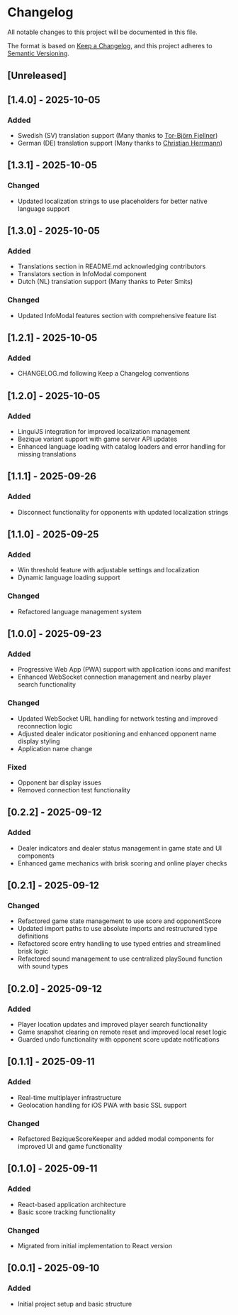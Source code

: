 # Changelog

All notable changes to this project will be documented in this file.

The format is based on [Keep a Changelog](https://keepachangelog.com/en/1.0.0/),
and this project adheres to [Semantic Versioning](https://semver.org/spec/v2.0.0.html).

## [Unreleased]

## [1.4.0] - 2025-10-05

### Added
- Swedish (SV) translation support (Many thanks to [Tor-Björn Fjellner](https://gsm.fjellner.com/))
- German (DE) translation support (Many thanks to [Christian Herrmann](https://presskopp.com/))

## [1.3.1] - 2025-10-05

### Changed
- Updated localization strings to use placeholders for better native language support

## [1.3.0] - 2025-10-05

### Added
- Translations section in README.md acknowledging contributors
- Translators section in InfoModal component
- Dutch (NL) translation support (Many thanks to Peter Smits)

### Changed
- Updated InfoModal features section with comprehensive feature list

## [1.2.1] - 2025-10-05

### Added
- CHANGELOG.md following Keep a Changelog conventions

## [1.2.0] - 2025-10-05

### Added
- LinguiJS integration for improved localization management
- Bezique variant support with game server API updates
- Enhanced language loading with catalog loaders and error handling for missing translations

## [1.1.1] - 2025-09-26

### Added
- Disconnect functionality for opponents with updated localization strings

## [1.1.0] - 2025-09-25

### Added
- Win threshold feature with adjustable settings and localization
- Dynamic language loading support

### Changed
- Refactored language management system

## [1.0.0] - 2025-09-23

### Added
- Progressive Web App (PWA) support with application icons and manifest
- Enhanced WebSocket connection management and nearby player search functionality

### Changed
- Updated WebSocket URL handling for network testing and improved reconnection logic
- Adjusted dealer indicator positioning and enhanced opponent name display styling
- Application name change

### Fixed
- Opponent bar display issues
- Removed connection test functionality

## [0.2.2] - 2025-09-12

### Added
- Dealer indicators and dealer status management in game state and UI components
- Enhanced game mechanics with brisk scoring and online player checks

## [0.2.1] - 2025-09-12

### Changed
- Refactored game state management to use score and opponentScore
- Updated import paths to use absolute imports and restructured type definitions
- Refactored score entry handling to use typed entries and streamlined brisk logic
- Refactored sound management to use centralized playSound function with sound types

## [0.2.0] - 2025-09-12

### Added
- Player location updates and improved player search functionality
- Game snapshot clearing on remote reset and improved local reset logic
- Guarded undo functionality with opponent score update notifications

## [0.1.1] - 2025-09-11

### Added
- Real-time multiplayer infrastructure
- Geolocation handling for iOS PWA with basic SSL support

### Changed
- Refactored BeziqueScoreKeeper and added modal components for improved UI and game functionality

## [0.1.0] - 2025-09-11

### Added
- React-based application architecture
- Basic score tracking functionality

### Changed
- Migrated from initial implementation to React version

## [0.0.1] - 2025-09-10

### Added
- Initial project setup and basic structure
